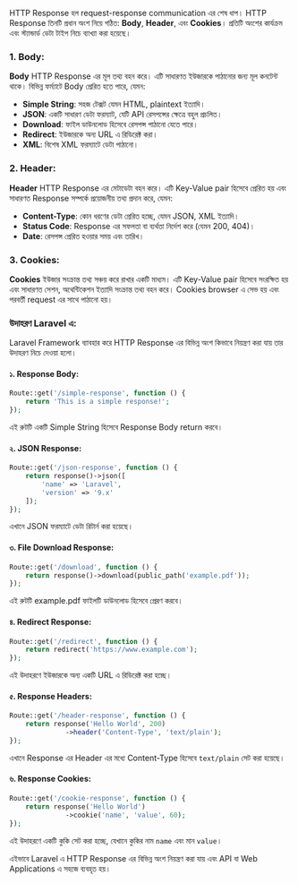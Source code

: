 HTTP Response হল request-response communication এর শেষ ধাপ। HTTP Response তিনটি প্রধান অংশ নিয়ে গঠিত: **Body**, **Header**, এবং **Cookies**। প্রতিটি অংশের কার্যক্রম এবং স্ট্যান্ডার্ড ডেটা টাইপ নিচে ব্যাখ্যা করা হয়েছে।

### 1. Body:

**Body** HTTP Response এর মূল তথ্য বহন করে। এটি সাধারণত ইউজারকে পাঠানোর জন্য মূল কনটেন্ট থাকে। বিভিন্ন ফর্ম্যাটে Body প্রেরিত হতে পারে, যেমন:

-   **Simple String**: সহজ টেক্সট যেমন HTML, plaintext ইত্যাদি।
-   **JSON**: একটি সাধারণ ডেটা ফরম্যাট, যেটি API রেসপন্সের ক্ষেত্রে বহুল প্রচলিত।
-   **Download**: ফাইল ডাউনলোড হিসেবে রেসপন্স পাঠানো যেতে পারে।
-   **Redirect**: ইউজারকে অন্য URL এ রিডিরেক্ট করা।
-   **XML**: বিশেষ XML ফরম্যাটে ডেটা পাঠানো।

### 2. Header:

**Header** HTTP Response এর মেটাডেটা বহন করে। এটি Key-Value pair হিসেবে প্রেরিত হয় এবং সাধারণত Response সম্পর্কে প্রয়োজনীয় তথ্য প্রদান করে, যেমন:

-   **Content-Type**: কোন ধরণের ডেটা প্রেরিত হচ্ছে, যেমন JSON, XML ইত্যাদি।
-   **Status Code**: Response এর সফলতা বা ব্যর্থতা নির্দেশ করে (যেমন 200, 404)।
-   **Date**: রেসপন্স প্রেরিত হওয়ার সময় এবং তারিখ।

### 3. Cookies:

**Cookies** ইউজার সংক্রান্ত তথ্য সঞ্চয় করে রাখার একটি মাধ্যম। এটি Key-Value pair হিসেবে সংরক্ষিত হয় এবং সাধারণত সেশন, অথেন্টিকেশন ইত্যাদি সংক্রান্ত তথ্য বহন করে। Cookies browser এ সেভ হয় এবং পরবর্তী request এর সাথে পাঠানো হয়।

### উদাহরণ Laravel এ:

Laravel Framework ব্যাবহার করে HTTP Response এর বিভিন্ন অংশ কিভাবে নিয়ন্ত্রণ করা যায় তার উদাহরণ নিচে দেওয়া হলো।

#### ১. Response Body:

```php
Route::get('/simple-response', function () {
    return 'This is a simple response!';
});
```

এই রুটটি একটি Simple String হিসেবে Response Body return করবে।

#### ২. JSON Response:

```php
Route::get('/json-response', function () {
    return response()->json([
        'name' => 'Laravel',
        'version' => '9.x'
    ]);
});
```

এখানে JSON ফরম্যাটে ডেটা রিটার্ন করা হয়েছে।

#### ৩. File Download Response:

```php
Route::get('/download', function () {
    return response()->download(public_path('example.pdf'));
});
```

এই রুটটি example.pdf ফাইলটি ডাউনলোড হিসেবে প্রেরণ করবে।

#### ৪. Redirect Response:

```php
Route::get('/redirect', function () {
    return redirect('https://www.example.com');
});
```

এই উদাহরণে ইউজারকে অন্য একটি URL এ রিডিরেক্ট করা হচ্ছে।

#### ৫. Response Headers:

```php
Route::get('/header-response', function () {
    return response('Hello World', 200)
              ->header('Content-Type', 'text/plain');
});
```

এখানে Response এর Header এর মধ্যে Content-Type হিসেবে `text/plain` সেট করা হয়েছে।

#### ৬. Response Cookies:

```php
Route::get('/cookie-response', function () {
    return response('Hello World')
              ->cookie('name', 'value', 60);
});
```

এই উদাহরণে একটি কুকি সেট করা হচ্ছে, যেখানে কুকির নাম `name` এবং মান `value`।

এইভাবে Laravel এ HTTP Response এর বিভিন্ন অংশ নিয়ন্ত্রণ করা যায় এবং API বা Web Applications এ সহজে ব্যবহৃত হয়।
